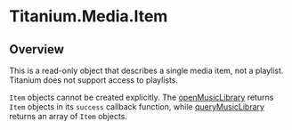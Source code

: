 # Titanium.Media.Item

<TypeHeader/>

## Overview

This is a read-only object that describes a single media item, not a playlist. 
Titanium does not support access to playlists.

`Item` objects cannot be created explicitly.  The 
[openMusicLibrary](Titanium.Media.openMusicLibrary) returns `Item` objects in its
`success` callback function, while [queryMusicLibrary](Titanium.Media.queryMusicLibrary)
returns an array of `Item` objects.

<ApiDocs/>

